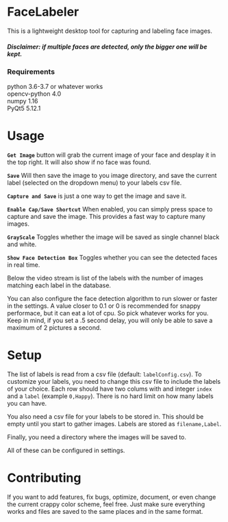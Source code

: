 # FaceLabeler
This is a lightweight desktop tool for capturing and labeling face images.

##### Disclaimer: if multiple faces are detected, only the bigger one will be kept.
### Requirements
python 3.6-3.7 or whatever works  
opencv-python 4.0  
numpy 1.16  
PyQt5 5.12.1

# Usage
**`Get Image`** button will grab the current image of your face and desplay it in the top right. It will also show if no face was found. 

**`Save`** Will then save the image to you image directory, and save the current label (selected on the dropdown menu) to your labels csv file. 

**`Capture and Save`** is just a one way to get the image and save it. 

**`Enable Cap/Save Shortcut`** When enabled, you can simply press space to capture and save the image. This provides a fast way to capture many images.

**`GrayScale`** Toggles whether the image will be saved as single channel black and white.

**`Show Face Detection Box`** Toggles whether you can see the detected faces in real time.

Below the video stream is list of the labels with the number of images matching each label in the database.

You can also configure the face detection algorithm to run slower or faster in the settings. A value closer to 0.1 or 0 is recommended for snappy performace, but it can eat a lot of cpu. So pick whatever works for you. Keep in mind, if you set a .5 second delay, you will only be able to save a maximum of 2 pictures a second.

# Setup
The list of labels is read from a csv file (default: `labelConfig.csv`). To customize your labels, you need to change this csv file to include the labels of your choice. Each row should have two colums with and integer `index` and a `label` (example `0,Happy`). There is no hard limit on how many labels you can have.

You also need a csv file for your labels to be stored in. This should be empty until you start to gather images. Labels are stored as `filename,Label`.

Finally, you need a directory where the images will be saved to.

All of these can be configured in settings.


# Contributing
If you want to add features, fix bugs, optimize, document, or even change the current crappy color scheme, feel free. Just make sure everything works and files are saved to the same places and in the same format.


